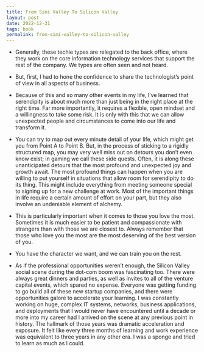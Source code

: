 ```yaml
---
title: From Simi Valley To Silicon Valley
layout: post
date: 2022-12-31
tags: book
permalink: from-simi-valley-to-silicon-valley
---
```

<ul><li><p class="body"><span>Generally, these techie types are relegated to the back office, where they work on the core information technology services that support the rest of the company. We types are often seen and not heard.</span></p></li><li><p class="body"><span>But, first, I had to hone the confidence to share the technologist’s point of view in all aspects of business.</span></p></li><li><p class="body"><span>Because of this and so many other events in my life, I’ve learned that serendipity is about much more than just being in the right place at the right time. Far more importantly, it requires a flexible, open mindset and a willingness to take some risk. It is only with this that we can allow unexpected people and circumstances to come into our life and transform it.</span></p></li><li><p class="body"><span>You can try to map out every minute detail of your life, which might get you from Point A to Point B. But, in the process of sticking to a rigidly structured map, you may very well miss out on detours you don’t even know exist; in gaming we call these side quests. Often, it is along these unanticipated detours that the most profound and unexpected joy and growth await. The most profound things can happen when you are willing to put yourself in situations that allow room for serendipity to do its thing. This might include everything from meeting someone special to signing up for a new challenge at work. Most of the important things in life require a certain amount of effort on your part, but they also involve an undeniable element of alchemy.</span></p></li><li><p class="body"><span>This is particularly important when it comes to those you love the most. Sometimes it is much easier to be patient and compassionate with strangers than with those we are closest to. Always remember that those who love you the most are the most deserving of the best version of you.</span></p></li><li><p class="body"><span>You have the character we want, and we can train you on the rest.</span></p></li><li><p class="body"><span>As if the professional opportunities weren’t enough, the Silicon Valley social scene during the dot-com boom was fascinating too. There were always great dinners and parties, as well as invites to all of the venture capital events, which spared no expense. Everyone was getting funding to go build all of these new startup companies, and there were opportunities galore to accelerate your learning. I was constantly working on huge, complex IT systems, networks, business applications, and deployments that I would never have encountered until a decade or more into my career had I arrived on the scene at any previous point in history. The hallmark of those years was dramatic acceleration and exposure. It felt like every three months of learning and work experience was equivalent to three years in any other era. I was a sponge and tried to learn as much as I could.</span></p></li></ul>
